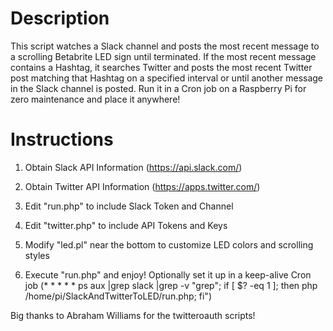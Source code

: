 # Description
This script watches a Slack channel and posts the most recent message to a scrolling Betabrite LED sign until terminated.  If the most recent message contains a Hashtag, it searches Twitter and posts the most recent Twitter post matching that Hashtag on a specified interval or until another message in the Slack channel is posted.  Run it in a Cron job on a Raspberry Pi for zero maintenance and place it anywhere!

# Instructions
1) Obtain Slack API Information (https://api.slack.com/)

2) Obtain Twitter API Information (https://apps.twitter.com/)

3) Edit "run.php" to include Slack Token and Channel

4) Edit "twitter.php" to include API Tokens and Keys

5) Modify "led.pl" near the bottom to customize LED colors and scrolling styles

6) Execute "run.php" and enjoy!  Optionally set it up in a keep-alive Cron job (* * * * * ps aux |grep slack |grep -v "grep"; if [ $? -eq 1 ]; then php /home/pi/SlackAndTwitterToLED/run.php; fi")

Big thanks to Abraham Williams for the twitteroauth scripts!

